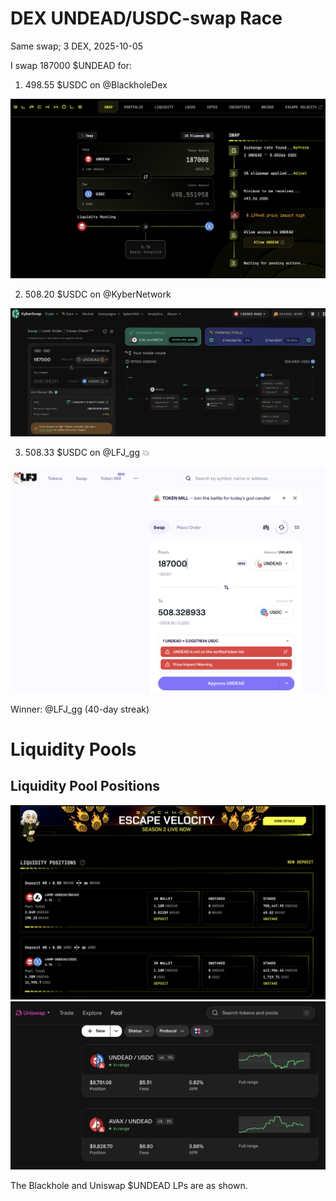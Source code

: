 # DEX UNDEAD/USDC-swap Race 

Same swap; 3 DEX, 2025-10-05 

I swap 187000 $UNDEAD for: 

1. 498.55 $USDC on @BlackholeDex 

![UNDEAD/USDC swap on Blackhole](imgs/01a-blackhole.png) 

2. 508.20 $USDC on @KyberNetwork 

![UNDEAD/USDC swap on Kyber](imgs/01b-kyber.png) 

3. 508.33 $USDC on @LFJ_gg 💥 

![UNDEAD/USDC swap on LFJ](imgs/01c-lfj.png) 

Winner: @LFJ_gg (40-day streak) 

# Liquidity Pools 

## Liquidity Pool Positions 

![Blackhole UNDEAD LPs](imgs/02a-blackhole-lps.png) 
![Uniswap UNDEAD LPs](imgs/02b-uniswap-lps.png) 

The Blackhole and Uniswap $UNDEAD LPs are as shown. 

